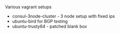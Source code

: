 Various vagrant setups

* consul-3node-cluster - 3 node setup with fixed ips
* ubuntu-bird for BGP testing
* ubuntu-trusty64 - patched blank box

